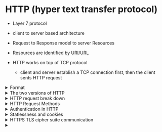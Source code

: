 # HTTP (hyper text transfer protocol)

- Layer 7 protocol 

- client to server based architecture

- Request to Response model to server Resources

- Resources are identified by URI/URL

- HTTP works on top of TCP protocol 
     - client and server establish a TCP connection first, then the client sents HTTP request
  
<details>
<summary>Format</summary>
<br>   
      \r (carriage return) \n (newline)
    
      Headers\r\n
      \r\n
      Message\r\n
      
      
      GET/ HTTP/1.1
      
      Host: www.elearnsecurity.comUser-Agent: Mozilla/5.0 (X11; Linux x86_64; rv:31.0) 
      
      Accept: text/html
      
      Accept-Language: en-US,en;q=0.5
      
      GET/ HTTP/1.1Host: www.elearnsecurity.comUser-Agent: Mozilla/5.0 (X11; Linux x86_64; rv:31.0) Gecko/20100101 Firefox/31.0 Iceweasel/31.2.0Accept: text/htmlAccept-Language: en-US,en;q=0.5Accept-Encoding: gzip, deflateConnection: keep-aliveAccept-Encoding: gzip, deflate
      
      Connection: keep-alive
      
      
      
      
</details>

<details>
<summary>The two versions of HTTP</summary>
<br>
   
   Example request: GET / HTTP/1.1
   
   1.0:
        - One TCP connection per resource and disconnect as soon as its done.

   1.1:
        - Can reuse same TCP connection and request multiple URIs.
        - When you make a request to a sites home page / for example, and it sees refernces to other web elements such as js or css, it will then make more requests for those elements over the same connection.

</details>

<details>
<summary>HTTP request break down</summary>
<br>
----------------------------------------------------------------------
### HTTP response codes:

1xx - Information

2xx - OK

3xx - Redirect

4xx - Bad client request (bad req or not authorized)

5xx - Issue on the server side

### Request methods

GET

POST

## Host header

Tells the server what hostname we are interested in in relation to the page we are requesting.
This is for servers hosting multiple domains.

example you want to go to example.ca but actually want the server my.server
The request to example.ca should look like

      Get / http/1.1
      Host:my.server

## User agent

Details on the users device that is making the request.



When you make basic a request to www.example.ca, you are making a GET request for / of example.ca.

You will see details such the request method, the HTTP response code, and other detials related to the request and response with the HTTP server.

## Accept 

 The browser sends the Accept header field to specify which document type it is expecting in response.
 
## Accept-Language

 The browser can asl for a specific language in the response
 


----------------------------------------------------------------------
</details>

<details>
<summary>HTTP Request Methods</summary>
<br>
  Is an operation you can run on a resourse on the web server.
  
  More info: https://www.owasp.org/index.php/Testing_for_HTTP_Verb_Tampering_(OTG-INPVAL-003) 
   
   Examining a web pages source code or a protocol analyzer you will be able to see when certain requests are used.
   
   For example seeing the code:
   
      <form action="webpage/" method=POST>
      <input type="Submit">
      
   As soon as you hit that "Submit" button it will send a POST request. 
   
   When you hit enter on the URL box in a browser it will send a GET.
   
   
    GET
        - Typically only for information retreval (no change in backend)
        - Pass parameters. They are passes in the URL
        - Change things in databases
       
    POST
        - Form submissions
        - The data is in the message body (unlike GET)
        
    OPTIONS
        - For a resource this will show all the supported request methods.
        - Not every web server has it enabled.
    
    HEAD
        - Response identical to GET minus the message body. 
        - Historically there have been Authentication bypass vulns with HEAD. Where auth was to POST and GET only.
    TRACE
        - Echos back the client req back for diagnostics
        
    PUT
        - Stores in URI
    
    DELETE
        - Delete resources
  
</details>


<details>
<summary>Authentication in HTTP</summary>
<br>
   Only two types of auth in the HTTP standard.
   
 <details>
 <summary>Basic Authentication</summary>
 <br>
  
  
       Note: This is all in place text.
       High view
       
   [![Capture.png](https://i.postimg.cc/fbXL63Z9/Capture.png)](https://postimg.cc/wtqgNj1q)  
               
----------------------------------------------------------------------------------------               
               
   [![Capture1.png](https://i.postimg.cc/Y0V05Q4Q/Capture1.png)](https://postimg.cc/YL6tgGzS)
        
        Notice the new http header in the 401 unauthorized that was the response to our request to the server.
        The initial request does not have this http header authentication portion.
         
        
        WWW.Authenticate: Basic  - the type of HTTP auth
        
        realm= "" - Set up by admin
        
         This tells the browser on the client what is being used and how to respond with creds.
         
  [![Captu2re.png](https://i.postimg.cc/wTw3Y8N9/Captu2re.png)](https://postimg.cc/2VBCntTt)        
         
         In the client response there is now an Authorization header with the credentials.
         The base64 encoded line beside Authorization is the username and pass combined together and encoded.
   
         The next server response is either a 401 unauthorized or 200 success.
 </details>            
 
 <details>
 <summary>Digest Authentication</summary>
 <br>       
      Sends Hash of password (digest auth).
      
   <details>
   <summary>RFC 2069 - General/original Digest Auth</summary>
   <br>
            Client - Server header communication for Digest Auth.
     
   [![Capture.png](https://i.postimg.cc/RZNK6wJt/Capture.png)](https://postimg.cc/G4nH68Q3)
      
       Calculating the "Response" portion of the header.
      
      Hash1 = MD5(Username:Realm:Password)
      Hash2 = MD5(Request method:URI)
      Response = MD5(Hash1:Nonce:Hash2)
      
      Note that opaque does nothing in RFC 2069 in creating the response.
      
   [![1.png](https://i.postimg.cc/yN5KPgP2/1.png)](https://postimg.cc/kVxLM5Ly)
   --------------------------------------------------------------------------------
   [![2.png](https://i.postimg.cc/xCHw3sqb/2.png)](https://postimg.cc/vgY2QtrQ)
   
   --------------------------------------------------------------------------------
       
       401 response with bad credentials
   
   [![3.png](https://i.postimg.cc/63sSqdz6/3.png)](https://postimg.cc/Ny4bP2WZ)
      --------------------------------------------------------------------------------
      
       200 OK response sent by the server if the credentials are good. 
      
   <details>
   <summary>More details for Digest Auth Hashing RFC 2069</summary>
   <br>
      Hash1 = MD5(Username:Realm:Password)
      Hash2 = MD5(Request method:URI)
      Response = MD5(Hash1:Nonce:Hash2)
   
   Creating HTTP Digest Auth hash response for RFC 2069 in Python
   
   import hashlib
   
   hash1 = hashlib.md5('USER:Realm:Password').hexdigest()
   
   hash2 = hashlib.md5('Request method:URI').hexdigest()
   
   nounce = XYZ
   
   response_string = hash1 + ':' + nonce + ':' + hash2
   
   response = hashlib.md5(response_string).hexdigest() 
   </details>
      
   </details>
  
       
   <details>
   <summary>RFC 2617 Updated</summary>
   <br>
   
   adds client nonce to help mitigate chosen plain text attacks
    
   adds Quality of Protection (QOP) 
       **auth** for Authentication and **auth-int** for Authentication and Integrity (rarely used and not well supported)
      
     
   Cient first req will be returned with: 
      
      HTTP/1.1 401 Unauthorized
      WWW-Authenticate: Digest
               realm="testreal@host.com",
               qop="auth,auth-int",
               nonce="dcd9add909da90d9asd09as0d93",
               opaque="5ccc78086978df7d0f98e41"
               
     
   The client will be prompted to enter credentials and send the following request ot the server.
   
        Authorization: Digest username= "username",
               realm="testreal@host.com",
               nonce="dcd9add909da90d9asd09as0d93",
               uri="/dir/login",        #path to resource
               qop=auth,                #the QOP we support
               nc=00000001,             #Counter
               cnonce="0a4f113b"        #Client nonce
               response="dodho9her89ehrslinfdsd3fjfpw9jfw9"
               opaque="5ccc78086978df7d0f98e41"
      
  <details>
  <summary>Response calculation</summary>
  <br>
     Hash1 = MD5(username:realm:password)
     Hash2 = MD5(method:URI)
     Response = MD5(Hash1:Nonce:NonceCount:CNonce:QOP:Hash2)
  </details>
  </details>
 
 </details>       
</details>

<details>
<summary>Statlessness and cookies</summary>
<br>
  Http is stateless protocol.
  Each request is independent.
  Servers do not keep track.
  
  One of the ways this is solved is with cookies.
  
  <details>
  <summary>Cookies</summary>
  <br>
    - allows server to stores and retrive data from client (browser)
    - stored in browsers temp directories
    - Text only, no executable code
    - Cannot exceed 4K in size
    - Allows for retaining stat with the clients help
      - Session management 
      - User preferences
  
  
   The server will have the header "Set-Cookie <name>=<value>; expires=<date>; domain=<domain>; path=<resource>; secure; httponly"
    
   The client will respond with just use "Cookie: <name>=<value>" when communicating with the server.
  
  **Expire:** When the browser should go and delete and exsponge the cookie. The expiary date that is set on the cookie also determines how the cookie is stored, shorter will go in temp and longer will be held elsewhere.
      A browser with no expirary is a **session cookie** and the remove the cookie when the browser is closed(the only time it may be mentioned is if it were to be retained across browser restarts).In RFC 6265 adds **Max-Age** parameter which is the interval in seconds after receiving the cookie that is should be deleted. 
   
  **Domain:** sub domain where the cookie is valid.
   
  **PATH**  resource(path) where cookie should be sent.
   
  **Secure:** Only sent over HTTPS (cookie will not be sent if talking to the server using HTTP)
  
  **httponly:** Cannot be accessed by Client side scrips directly. Cannot be scripted using Javascript. Is an XSS mitigation technique. 
  
  <details>
  <summary>Session ID</summary>
  <br>
  
  
  </details>
   
  
  
  </details>
</details>



<details>
<summary>HTTPS TLS cipher suite communication</summary>
<br>
   In 'Client hello' the client advertises the Cipher suite to server that it supports. 
   
   for example:
   
         TLS_ECDHE_ECDSA_WITH_AES_128_GCM_SHA256
          ^  |         |      |     |  |       |
         TLS Key exchange     Encrypt   Hashing
  
</details>





<details>
<summary></summary>
<br>
  
</details>
